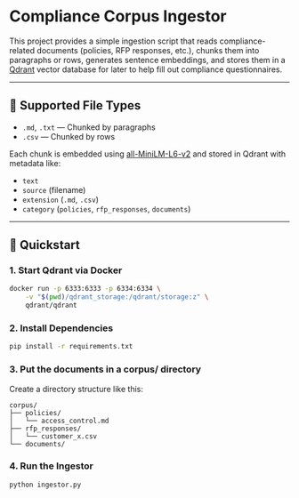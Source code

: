 # Compliance Corpus Ingestor

This project provides a simple ingestion script that reads compliance-related documents (policies, RFP responses, etc.), chunks them into paragraphs or rows, generates sentence embeddings, and stores them in a [Qdrant](https://qdrant.tech/) vector database for later to help fill out compliance questionnaires.

---

## 📂 Supported File Types

- `.md`, `.txt` — Chunked by paragraphs
- `.csv` — Chunked by rows

Each chunk is embedded using [all-MiniLM-L6-v2](https://www.sbert.net/docs/pretrained_models.html) and stored in Qdrant with metadata like:
- `text`
- `source` (filename)
- `extension` (`.md`, `.csv`)
- `category` (`policies`, `rfp_responses`, `documents`)

---

## 🚀 Quickstart

### 1. Start Qdrant via Docker

```bash
docker run -p 6333:6333 -p 6334:6334 \
    -v "$(pwd)/qdrant_storage:/qdrant/storage:z" \
    qdrant/qdrant
```

### 2. Install Dependencies

```bash
pip install -r requirements.txt
```

### 3. Put the documents in a corpus/ directory

Create a directory structure like this:

```
corpus/
├── policies/
│   └── access_control.md
├── rfp_responses/
│   └── customer_x.csv
└── documents/
```

### 4. Run the Ingestor

```bash
python ingestor.py
```